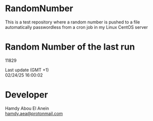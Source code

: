 # RandomNumber    
This is a test repository where a random number is pushed to a file automatically passwordless from a cron job in my Linux CentOS server    
# Random Number of the last run   
11829
      
Last update (GMT +1)    
02/24/25 16:00:02
# Developer    
Hamdy Abou El Anein   
hamdy.aea@protonmail.com
